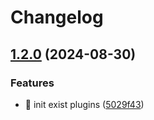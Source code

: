 # Changelog

## [1.2.0](https://github.com/Aimerny/MCDRPlugins/compare/player_last_play-v1.1.3...player_last_play-v1.2.0) (2024-08-30)


### Features

* :tada: init exist plugins ([5029f43](https://github.com/Aimerny/MCDRPlugins/commit/5029f430f3a376878270a08124a73cad63af7bc5))
